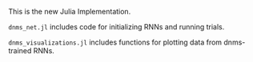 This is the new Julia Implementation. 

`dnms_net.jl` includes code for initializing RNNs and running trials. 

`dnms_visualizations.jl` includes functions for plotting data from dnms-trained RNNs. 
